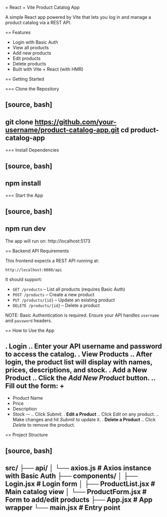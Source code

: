 = React + Vite Product Catalog App

A simple React app powered by Vite that lets you log in and manage a product catalog via a REST API.

== Features

* Login with Basic Auth
* View all products
* Add new products
* Edit products
* Delete products
* Built with Vite + React (with HMR)

== Getting Started

=== Clone the Repository

[source, bash]
----
git clone https://github.com/your-username/product-catalog-app.git
cd product-catalog-app
----

=== Install Dependencies

[source, bash]
----
npm install
----

=== Start the App

[source, bash]
----
npm run dev
----

The app will run on: http://localhost:5173

== Backend API Requirements

This frontend expects a REST API running at:

`http://localhost:8080/api`

It should support:

* `GET /products` – List all products (requires Basic Auth)
* `POST /products` – Create a new product
* `PUT /products/{id}` – Update an existing product
* `DELETE /products/{id}` – Delete a product

NOTE: Basic Authentication is required. Ensure your API handles `username` and `password` headers.

== How to Use the App

. **Login**
.. Enter your API username and password to access the catalog.
. **View Products**
.. After login, the product list will display with names, prices, descriptions, and stock.
. **Add a New Product**
.. Click the *Add New Product* button.
.. Fill out the form:
+
--
* Product Name
* Price
* Description
* Stock
--
.. Click *Submit*.
. **Edit a Product**
.. Click *Edit* on any product.
.. Make changes and hit *Submit* to update it.
. **Delete a Product**
.. Click *Delete* to remove the product.

== Project Structure

[source, bash]
----
src/
├── api/
│   └── axios.js         # Axios instance with Basic Auth
├── components/
│   ├── Login.jsx        # Login form
│   ├── ProductList.jsx  # Main catalog view
│   └── ProductForm.jsx  # Form to add/edit products
├── App.jsx              # App wrapper
└── main.jsx             # Entry point
----
